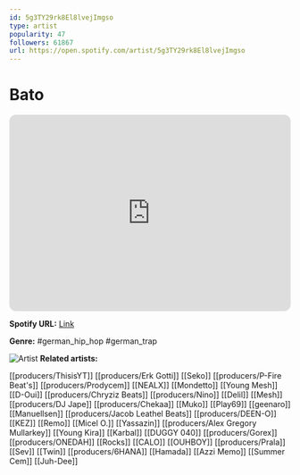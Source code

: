 ```yaml
---
id: 5g3TY29rk8El8lvejImgso
type: artist
popularity: 47
followers: 61867
url: https://open.spotify.com/artist/5g3TY29rk8El8lvejImgso
---
```

# Bato

<iframe style="border-radius:12px" src="https://open.spotify.com/embed/artist/5g3TY29rk8El8lvejImgso" width="100%" height="352" frameBorder="0" allowfullscreen="" allow="autoplay; clipboard-write; encrypted-media; fullscreen; picture-in-picture" loading="lazy"></iframe>

**Spotify URL:** [Link](https://open.spotify.com/artist/5g3TY29rk8El8lvejImgso)

**Genre:**  #german_hip_hop #german_trap

![Artist](https://i.scdn.co/image/ab6761610000e5eb6849c5683b8cde593f925424)
**Related artists:**

[[producers/ThisisYT]]
[[producers/Erk Gotti]]
[[Seko]]
[[producers/P-Fire Beat's]]
[[producers/Prodycem]]
[[NEALX]]
[[Mondetto]]
[[Young Mesh]]
[[D-Oui]]
[[producers/Chryziz Beats]]
[[producers/Nino]]
[[Delil]]
[[Mesh]]
[[producers/DJ Jape]]
[[producers/Chekaa]]
[[Muko]]
[[Play69]]
[[geenaro]]
[[Manuellsen]]
[[producers/Jacob Leathel Beats]]
[[producers/DEEN-O]]
[[KEZ]]
[[Remo]]
[[Micel O.]]
[[Yassazin]]
[[producers/Alex Gregory Mullarkey]]
[[Young Kira]]
[[Karbal]]
[[DUGGY 040]]
[[producers/Gorex]]
[[producers/ONEDAH]]
[[Rocks]]
[[CALO]]
[[OUHBOY]]
[[producers/Prala]]
[[Sev]]
[[Twin]]
[[producers/6HANA]]
[[Hamada]]
[[Azzi Memo]]
[[Summer Cem]]
[[Juh-Dee]]
